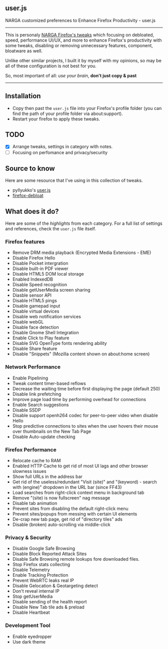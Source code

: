 ## user.js
NARGA customized preferences to Enhance Firefox Productivity - user.js

---
This is personaly [NARGA Firefox's tweaks](http://www.narga.net/ultimate-guide-tweaks-enhance-firefox-productivity/) which focusing on debloated, speed, performance UI/UX, and more to enhance Firefox's productivity with some tweaks, disabling or removing unnecessary features, component, bloatware as well.

Unlike other similar projects, I built it by myself with my opinions, so may be all of these configuration is not best for you.

So, most important of all: *use your brain*, **don't just copy & past**

---
## Installation
- Copy then past the `user.js` file into your Firefox's profile folder (you can find the path of your profile folder via about:support).
- Restart your firefox to apply these tweaks.

## TODO
- [x] Arrange tweaks, settings in category with notes.
- [ ] Focusing on perfomance and privacy/security

## Source to know
Here are some resource that I've using in this collection of tweaks.
- pyllyukko's [user.js](https://github.com/pyllyukko/user.js)
- [firefox-debloat](https://github.com/amq/firefox-debloat)

## What does it do?
Here are some of the *highlights* from each category. For a full list of settings and references, check the `user.js` file itself.

### Firefox features
- Remove DRM media playback (Encrypted Media Extensions - EME)
- Disable Firefox Hello
- Disable Pocket intergration
- Disable built-in PDF viewer
- Disable HTML5 DOM local storage
- Enabled IndexedDB
- Disable Speed recognition
- Disable getUserMedia screen sharing
- Diasble sensor API
- Disable HTML5 pings
- Disable gamepad input
- Disable virtual devices
- Disable web notification services
- Disable webGL
- Disable face detection
- Disable Gnome Shell Integration
- Enable Click to Play feature
- Disable SVG OpenType fonts rendering ability
- Disable Share feature
- Disable "Snippets" (Mozilla content shown on about:home screen)

### Network Performance
- Enable Pipelining
- Tweak content timer-based reflows
- Decrease the waiting time before first displaying the page (default 250)
- Disable link prefetching
- Improve page load time by performing overhead for connections
- Enable Search suggestions
- Disable SSDP
- Disable support openh264 codec for peer-to-peer video when disable Hello
- Stop predictive connections to sites when the user hovers their mouse over thumbnails on the New Tab Page
- Disable Auto-update checking

### Firefox Performance
- Relocate cache to RAM
- Enabled HTTP Cache to get rid of most UI lags and other browser slowness issues
- Show full URLs in the address bar
- Get rid of the useless/redundant "Visit (site)" and "(keyword) - search with (engine)" dropdown in the URL bar (since FF43)
- Load searches from right-click context menu in background tab
- Remove "(site) is now fullscreen" nag message
- Disable tab animation
- Prevent sites from disabling the default right-click menu
- Prevent sites/popups from messing with certain UI elements
- De-crap new tab page, get rid of "directory tiles" ads
- Disable (broken) auto-scrolling via middle-click

### Privacy & Security
- Disable Google Safe Browsing
- Disable Block Reported Attack Sites
- Disable Safe Browsing remote lookups fore downloaded files.
- Stop Firefox stats collecting
- Disable Telemetry
- Enable Tracking Protection
- Prevent WebRTC leaks real IP
- Disable Gelocation & Geotargeting detect
- Don't reveal internal IP
- Stop getUserMedia
- Disable sending of the health report
- Disable New Tab tile ads & preload
- Disable Heartbeat

### Development Tool
- Enable eyedropper
- Use dark theme

